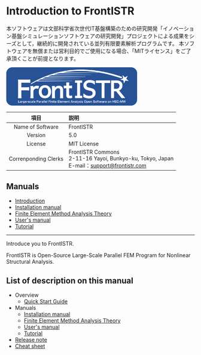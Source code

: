 <!-- 表記は FrontISTR ver. 0.0 で統一します -->
# Introduction to FrontISTR

本ソフトウェアは文部科学省次世代IT基盤構築のための研究開発「イノベーション基盤シミュレーションソフトウェアの研究開発」プロジェクトによる成果をシーズとして，継続的に開発されている並列有限要素解析プログラムです。
本ソフトウェアを無償または営利目的でご使用になる場合、「MITライセンス」をご了承頂くことが前提となります。

<img src="./image/FrontISTR_logo.png" width="350px">

| 項目 | 説明 |
|:---------:|:---------|
| Name of Software | FrontISTR |
| Version | 5.0 |
| License | MIT License |
| Correnponding Clerks | FrontISTR Commons<br>2-11-16 Yayoi, Bunkyo-ku, Tokyo, Japan<br>E-mail：support@frontistr.com | 

## Manuals

  - [Introduction]()
  - [Installation manual]()
  - [Finite Element Method Analysis Theory]()
  - [User's manual]()
  - [Tutorial]()

<!-- ここまでテンプレート -->
---

Introduce you to FrontISTR.

FrontISTR is Open-Source Large-Scale Parallel FEM Program for Nonlinear Structural Analysis.

## List of description on this manual

- Overview
    - [Quick Start Guide]()
- Manuals
    - [Installation manual]()
    - [Finite Element Method Analysis Theory]()
    - [User's manual]()
    - [Tutorial]()
- [Release note]()
- [Cheat sheet]()
